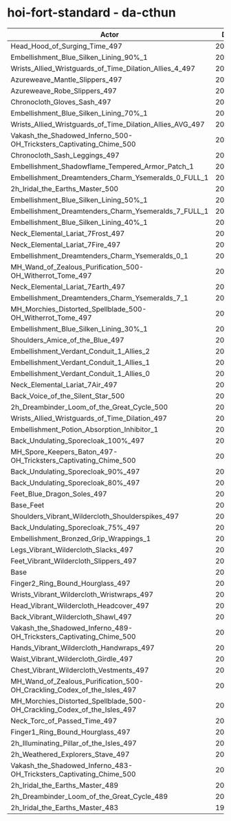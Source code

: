 # hoi-fort-standard - da-cthun
| Actor | DPS | Increase |
|---|:---:|:---:|
|Head_Hood_of_Surging_Time_497|206687|1.72%|
|Embellishment_Blue_Silken_Lining_90%_1|206364|1.56%|
|Wrists_Allied_Wristguards_of_Time_Dilation_Allies_4_497|206163|1.46%|
|Azureweave_Mantle_Slippers_497|206133|1.45%|
|Azureweave_Robe_Slippers_497|206023|1.40%|
|Chronocloth_Gloves_Sash_497|205780|1.28%|
|Embellishment_Blue_Silken_Lining_70%_1|205709|1.24%|
|Wrists_Allied_Wristguards_of_Time_Dilation_Allies_AVG_497|205536|1.16%|
|Vakash_the_Shadowed_Inferno_500-OH_Tricksters_Captivating_Chime_500|205522|1.15%|
|Chronocloth_Sash_Leggings_497|205465|1.12%|
|Embellishment_Shadowflame_Tempered_Armor_Patch_1|205144|0.96%|
|Embellishment_Dreamtenders_Charm_Ysemeralds_0_FULL_1|204965|0.87%|
|2h_Iridal_the_Earths_Master_500|204946|0.87%|
|Embellishment_Blue_Silken_Lining_50%_1|204881|0.83%|
|Embellishment_Dreamtenders_Charm_Ysemeralds_7_FULL_1|204779|0.78%|
|Embellishment_Blue_Silken_Lining_40%_1|204653|0.72%|
|Neck_Elemental_Lariat_7Frost_497|204625|0.71%|
|Neck_Elemental_Lariat_7Fire_497|204611|0.70%|
|Embellishment_Dreamtenders_Charm_Ysemeralds_0_1|204513|0.65%|
|MH_Wand_of_Zealous_Purification_500-OH_Witherrot_Tome_497|204482|0.64%|
|Neck_Elemental_Lariat_7Earth_497|204395|0.59%|
|Embellishment_Dreamtenders_Charm_Ysemeralds_7_1|204388|0.59%|
|MH_Morchies_Distorted_Spellblade_500-OH_Witherrot_Tome_497|204311|0.55%|
|Embellishment_Blue_Silken_Lining_30%_1|204276|0.54%|
|Shoulders_Amice_of_the_Blue_497|204271|0.53%|
|Embellishment_Verdant_Conduit_1_Allies_2|204264|0.53%|
|Embellishment_Verdant_Conduit_1_Allies_1|204251|0.52%|
|Embellishment_Verdant_Conduit_1_Allies_0|204240|0.52%|
|Neck_Elemental_Lariat_7Air_497|204159|0.48%|
|Back_Voice_of_the_Silent_Star_500|204149|0.47%|
|2h_Dreambinder_Loom_of_the_Great_Cycle_500|204147|0.47%|
|Wrists_Allied_Wristguards_of_Time_Dilation_497|203907|0.35%|
|Embellishment_Potion_Absorption_Inhibitor_1|203642|0.22%|
|Back_Undulating_Sporecloak_100%_497|203637|0.22%|
|MH_Spore_Keepers_Baton_497-OH_Tricksters_Captivating_Chime_500|203617|0.21%|
|Back_Undulating_Sporecloak_90%_497|203577|0.19%|
|Back_Undulating_Sporecloak_80%_497|203505|0.16%|
|Feet_Blue_Dragon_Soles_497|203479|0.14%|
|Base_Feet|203448|0.13%|
|Shoulders_Vibrant_Wildercloth_Shoulderspikes_497|203427|0.12%|
|Back_Undulating_Sporecloak_75%_497|203408|0.11%|
|Embellishment_Bronzed_Grip_Wrappings_1|203343|0.08%|
|Legs_Vibrant_Wildercloth_Slacks_497|203260|0.04%|
|Feet_Vibrant_Wildercloth_Slippers_497|203222|0.02%|
|Base|203188|0.00%|
|Finger2_Ring_Bound_Hourglass_497|203181|0.00%|
|Wrists_Vibrant_Wildercloth_Wristwraps_497|203131|-0.03%|
|Head_Vibrant_Wildercloth_Headcover_497|203127|-0.03%|
|Back_Vibrant_Wildercloth_Shawl_497|203107|-0.04%|
|Vakash_the_Shadowed_Inferno_489-OH_Tricksters_Captivating_Chime_500|203066|-0.06%|
|Hands_Vibrant_Wildercloth_Handwraps_497|203037|-0.07%|
|Waist_Vibrant_Wildercloth_Girdle_497|202982|-0.10%|
|Chest_Vibrant_Wildercloth_Vestments_497|202961|-0.11%|
|MH_Wand_of_Zealous_Purification_500-OH_Crackling_Codex_of_the_Isles_497|202924|-0.13%|
|MH_Morchies_Distorted_Spellblade_500-OH_Crackling_Codex_of_the_Isles_497|202888|-0.15%|
|Neck_Torc_of_Passed_Time_497|202753|-0.21%|
|Finger1_Ring_Bound_Hourglass_497|202468|-0.35%|
|2h_Illuminating_Pillar_of_the_Isles_497|202229|-0.47%|
|2h_Weathered_Explorers_Stave_497|201898|-0.63%|
|Vakash_the_Shadowed_Inferno_483-OH_Tricksters_Captivating_Chime_500|201723|-0.72%|
|2h_Iridal_the_Earths_Master_489|201337|-0.91%|
|2h_Dreambinder_Loom_of_the_Great_Cycle_489|200383|-1.38%|
|2h_Iridal_the_Earths_Master_483|199207|-1.96%|
